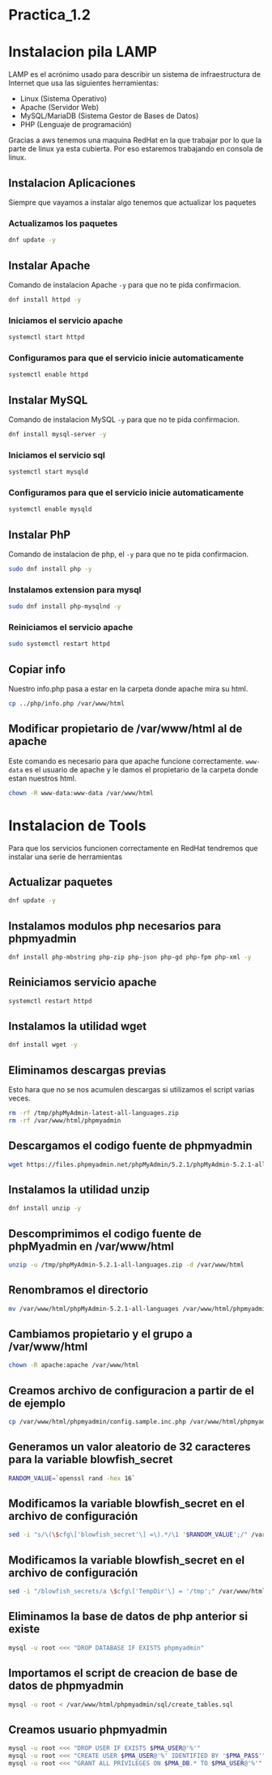# Practica_1.2
# Instalacion pila LAMP
LAMP es el acrónimo usado para describir un sistema de infraestructura de Internet que usa las siguientes herramientas:

- Linux (Sistema Operativo)
- Apache (Servidor Web)
- MySQL/MariaDB (Sistema Gestor de Bases de Datos)
- PHP (Lenguaje de programación)

Gracias a aws tenemos una maquina RedHat en la que trabajar por lo que la parte de linux ya esta cubierta. Por eso estaremos trabajando en consola de linux.

## Instalacion Aplicaciones
Siempre que vayamos a instalar algo tenemos que actualizar los paquetes

### Actualizamos los paquetes
```bash
dnf update -y
``` 

## Instalar Apache
Comando de instalacion Apache `-y` para que no te pida confirmacion.
```bash
dnf install httpd -y
```
### Iniciamos el servicio apache
```bash
systemctl start httpd
```
### Configuramos para que el servicio inicie automaticamente
```bash
systemctl enable httpd
```
## Instalar MySQL 
Comando de instalacion MySQL `-y` para que no te pida confirmacion. 
```bash
dnf install mysql-server -y
```
### Iniciamos el servicio sql
```bash
systemctl start mysqld
```
### Configuramos para que el servicio inicie automaticamente
```bash
systemctl enable mysqld
```
## Instalar PhP 
Comando de instalacion de php, el `-y` para que no te pida confirmacion.  
```bash
sudo dnf install php -y
```
### Instalamos extension para mysql
```bash
sudo dnf install php-mysqlnd -y
```
### Reiniciamos el servicio apache
```bash
sudo systemctl restart httpd
```
## Copiar info
Nuestro info.php pasa a estar en la carpeta donde apache mira su html.
```bash
cp ../php/info.php /var/www/html
```  
## Modificar  propietario de /var/www/html al de apache
Este comando es necesario para que apache funcione correctamente. `www-data` es el usuario de apache y le damos el propietario de la carpeta donde estan nuestros html.
```bash
chown -R www-data:www-data /var/www/html
```

# Instalacion de Tools
Para que los servicios funcionen correctamente en RedHat tendremos que instalar una serie de herramientas 
## Actualizar paquetes
```bash
dnf update -y
```

## Instalamos modulos php necesarios para phpmyadmin
```bash
dnf install php-mbstring php-zip php-json php-gd php-fpm php-xml -y
```
## Reiniciamos servicio apache
```bash
systemctl restart httpd
```

## Instalamos la utilidad wget
```bash
dnf install wget -y
```

## Eliminamos descargas previas
Esto hara que no se nos acumulen descargas si utilizamos el script varias veces.
```bash
rm -rf /tmp/phpMyAdmin-latest-all-languages.zip
rm -rf /var/www/html/phpmyadmin
```

## Descargamos el codigo fuente de phpmyadmin
```bash
wget https://files.phpmyadmin.net/phpMyAdmin/5.2.1/phpMyAdmin-5.2.1-all-languages.zip -P /tmp
```

## Instalamos la utilidad unzip
```bash
dnf install unzip -y
```

## Descomprimimos el codigo fuente de phpMyadmin en /var/www/html
```bash
unzip -u /tmp/phpMyAdmin-5.2.1-all-languages.zip -d /var/www/html
```

## Renombramos el directorio
```bash
mv /var/www/html/phpMyAdmin-5.2.1-all-languages /var/www/html/phpmyadmin
```

## Cambiamos propietario y el grupo a /var/www/html
```bash
chown -R apache:apache /var/www/html
```

## Creamos archivo de configuracion a partir de el de ejemplo
```bash
cp /var/www/html/phpmyadmin/config.sample.inc.php /var/www/html/phpmyadmin/config.inc.php
```

## Generamos un valor aleatorio de 32 caracteres para la variable blowfish_secret
```bash
RANDOM_VALUE=`openssl rand -hex 16`
```

## Modificamos la variable blowfish_secret en el archivo de configuración
```bash
sed -i "s/\(\$cfg\['blowfish_secret'\] =\).*/\1 '$RANDOM_VALUE';/" /var/www/html/phpmyadmin/config.inc.php
```

## Modificamos la variable blowfish_secret en el archivo de configuración
```bash
sed -i "/blowfish_secrets/a \$cfg\['TempDir'\] = '/tmp';" /var/www/html/phpmytadmin/config.inc.php
```

## Eliminamos la base de datos de php anterior si existe
```bash
mysql -u root <<< "DROP DATABASE IF EXISTS phpmyadmin"
```

## Importamos el script  de creacion de base de datos de phpmyadmin
```bash
mysql -u root < /var/www/html/phpmyadmin/sql/create_tables.sql
```

## Creamos usuario phpmyadmin
```bash
mysql -u root <<< "DROP USER IF EXISTS $PMA_USER@'%'"
mysql -u root <<< "CREATE USER $PMA_USER@'%' IDENTIFIED BY '$PMA_PASS'"
mysql -u root <<< "GRANT ALL PRIVILEGES ON $PMA_DB.* TO $PMA_USER@'%'"
```
